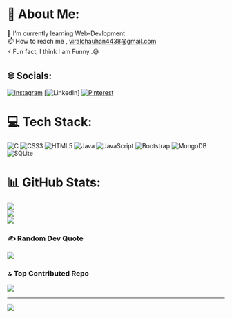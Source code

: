 # 💫 About Me:
🌱 I’m currently learning Web-Devlopment<br>📫 How to reach me , viralchauhan4438@gmail.com<br>⚡ Fun fact, I think I am Funny..😅


## 🌐 Socials:
[![Instagram](https://img.shields.io/badge/Instagram-%23E4405F.svg?logo=Instagram&logoColor=white)](https://instagram.com/viral_1127_) [![LinkedIn](https://img.shields.io/badge/LinkedIn-%230077B5.svg?logo=linkedin&logoColor=white)] [![Pinterest](https://img.shields.io/badge/Pinterest-%23E60023.svg?logo=Pinterest&logoColor=white)](https://pinterest.com/@viralchauhan4438) 

# 💻 Tech Stack:
![C](https://img.shields.io/badge/c-%2300599C.svg?style=for-the-badge&logo=c&logoColor=white) ![CSS3](https://img.shields.io/badge/css3-%231572B6.svg?style=for-the-badge&logo=css3&logoColor=white) ![HTML5](https://img.shields.io/badge/html5-%23E34F26.svg?style=for-the-badge&logo=html5&logoColor=white) ![Java](https://img.shields.io/badge/java-%23ED8B00.svg?style=for-the-badge&logo=java&logoColor=white) ![JavaScript](https://img.shields.io/badge/javascript-%23323330.svg?style=for-the-badge&logo=javascript&logoColor=%23F7DF1E) ![Bootstrap](https://img.shields.io/badge/bootstrap-%23563D7C.svg?style=for-the-badge&logo=bootstrap&logoColor=white) ![MongoDB](https://img.shields.io/badge/MongoDB-%234ea94b.svg?style=for-the-badge&logo=mongodb&logoColor=white) ![SQLite](https://img.shields.io/badge/sqlite-%2307405e.svg?style=for-the-badge&logo=sqlite&logoColor=white)
# 📊 GitHub Stats:
![](https://github-readme-stats.vercel.app/api?username=Viral1127&theme=dark&hide_border=false&include_all_commits=false&count_private=false)<br/>
![](https://github-readme-streak-stats.herokuapp.com/?user=Viral1127&theme=dark&hide_border=false)<br/>
![](https://github-readme-stats.vercel.app/api/top-langs/?username=Viral1127&theme=dark&hide_border=false&include_all_commits=false&count_private=false&layout=compact)

### ✍️ Random Dev Quote
![](https://quotes-github-readme.vercel.app/api?type=horizontal&theme=radical)

### 🔝 Top Contributed Repo
![](https://github-contributor-stats.vercel.app/api?username=Viral1127&limit=5&theme=dark&combine_all_yearly_contributions=true)

---
[![](https://visitcount.itsvg.in/api?id=Viral1127&icon=0&color=1)](https://visitcount.itsvg.in)

<!-- Proudly created with GPRM ( https://gprm.itsvg.in ) -->
